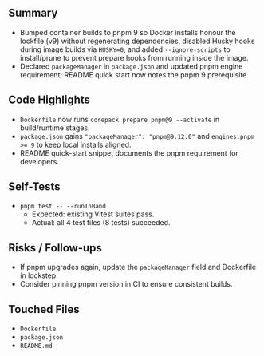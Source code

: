 ## Summary

- Bumped container builds to pnpm 9 so Docker installs honour the lockfile (v9) without regenerating dependencies, disabled Husky hooks during image builds via `HUSKY=0`, and added `--ignore-scripts` to install/prune to prevent prepare hooks from running inside the image.
- Declared `packageManager` in `package.json` and updated pnpm engine requirement; README quick start now notes the pnpm 9 prerequisite.

## Code Highlights

- `Dockerfile` now runs `corepack prepare pnpm@9 --activate` in build/runtime stages.
- `package.json` gains `"packageManager": "pnpm@9.12.0"` and `engines.pnpm >= 9` to keep local installs aligned.
- README quick-start snippet documents the pnpm requirement for developers.

## Self-Tests

- `pnpm test -- --runInBand`
  - Expected: existing Vitest suites pass.
  - Actual: all 4 test files (8 tests) succeeded.

## Risks / Follow-ups

- If pnpm upgrades again, update the `packageManager` field and Dockerfile in lockstep.
- Consider pinning pnpm version in CI to ensure consistent builds.

## Touched Files

- `Dockerfile`
- `package.json`
- `README.md`
